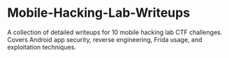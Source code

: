 # Mobile-Hacking-Lab-Writeups
A collection of detailed writeups for 10 mobile hacking lab CTF challenges. Covers Android app security, reverse engineering, Frida usage, and exploitation techniques.
